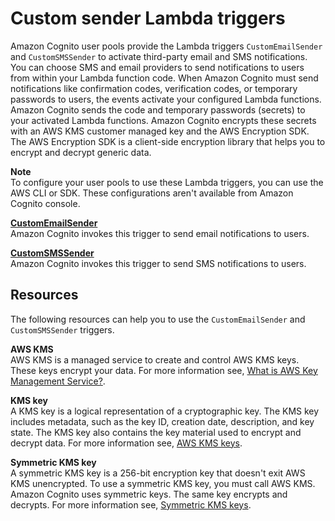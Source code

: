 # Custom sender Lambda triggers<a name="user-pool-lambda-custom-sender-triggers"></a>

Amazon Cognito user pools provide the Lambda triggers `CustomEmailSender` and `CustomSMSSender` to activate third\-party email and SMS notifications\. You can choose SMS and email providers to send notifications to users from within your Lambda function code\. When Amazon Cognito must send notifications like confirmation codes, verification codes, or temporary passwords to users, the events activate your configured Lambda functions\. Amazon Cognito sends the code and temporary passwords \(secrets\) to your activated Lambda functions\. Amazon Cognito encrypts these secrets with an AWS KMS customer managed key and the AWS Encryption SDK\. The AWS Encryption SDK is a client\-side encryption library that helps you to encrypt and decrypt generic data\.

**Note**  
To configure your user pools to use these Lambda triggers, you can use the AWS CLI or SDK\. These configurations aren't available from Amazon Cognito console\.

**[CustomEmailSender](user-pool-lambda-custom-email-sender.md)**  
Amazon Cognito invokes this trigger to send email notifications to users\. 

**[CustomSMSSender](user-pool-lambda-custom-sms-sender.md)**  
Amazon Cognito invokes this trigger to send SMS notifications to users\.

## Resources<a name="ser-pool-lambda-custom-sender-triggers-resources"></a>

The following resources can help you to use the `CustomEmailSender` and `CustomSMSSender` triggers\.

**AWS KMS**  
AWS KMS is a managed service to create and control AWS KMS keys\. These keys encrypt your data\. For more information see, [What is AWS Key Management Service?](/kms/latest/developerguide/overview.html)\.

**KMS key**  
A KMS key is a logical representation of a cryptographic key\. The KMS key includes metadata, such as the key ID, creation date, description, and key state\. The KMS key also contains the key material used to encrypt and decrypt data\. For more information see, [AWS KMS keys](https://docs.aws.amazon.com/kms/latest/developerguide/concepts.html#kms_keys)\.

**Symmetric KMS key**  
A symmetric KMS key is a 256\-bit encryption key that doesn't exit AWS KMS unencrypted\. To use a symmetric KMS key, you must call AWS KMS\. Amazon Cognito uses symmetric keys\. The same key encrypts and decrypts\. For more information see, [Symmetric KMS keys](https://docs.aws.amazon.com/kms/latest/developerguide/concepts.html#symmetric-cmks)\. 